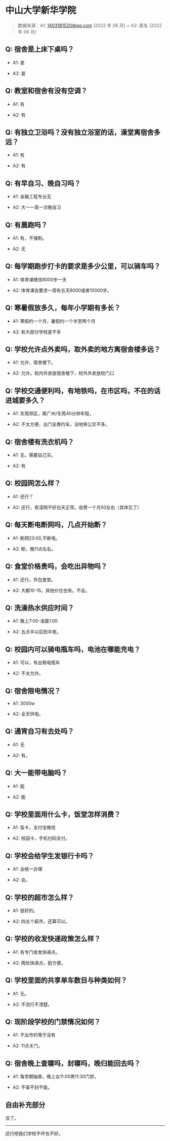 # 中山大学新华学院

> 数据来源：A1: 1403181520@qq.com (2022 年 06 月) + A2: 匿名 (2022 年 06 月)

## Q: 宿舍是上床下桌吗？

- A1: 是

- A2: 是

## Q: 教室和宿舍有没有空调？

- A1: 有

- A2: 有

## Q: 有独立卫浴吗？没有独立浴室的话，澡堂离宿舍多远？

- A1: 有

- A2: 有

## Q: 有早自习、晚自习吗？

- A1: 金融工程专业无

- A2: 大一一周一次晚自习

## Q: 有晨跑吗？

- A1: 有，不强制。

- A2: 无

## Q: 每学期跑步打卡的要求是多少公里，可以骑车吗？

- A1: 体育课微信8000步一天

- A2: 体育课会要求一周有五天8000或者10000步。

## Q: 寒暑假放多久，每年小学期有多长？

- A1: 寒假约一个月，暑假约一个半至两个月

- A2: 和大部分学校差不多

## Q: 学校允许点外卖吗，取外卖的地方离宿舍楼多远？

- A1: 允许，宿舍楼下。

- A2: 允许。校内外卖放宿舍楼下，校外外卖放校门口

## Q: 学校交通便利吗，有地铁吗，在市区吗，不在的话进城要多久？

- A1: 东莞郊区，离广州/东莞40分钟车程，

- A2: 不太方便，出门全靠约车。没地铁公交不多。

## Q: 宿舍楼有洗衣机吗？

- A1: 无，需要自己买。

- A2: 有

## Q: 校园网怎么样？

- A1: 还行？

- A2: 还行，夜深网不好白天正常。收费一个月50左右（具体忘了）

## Q: 每天断电断网吗，几点开始断？

- A1: 断网23:00,不断电。

- A2: 断，晚11点左右。

## Q: 食堂价格贵吗，会吃出异物吗？

- A1: 还行，外包食堂。

- A2: 大都10-15，其他价位也有。不会。

## Q: 洗澡热水供应时间？

- A1: 晚上7:00-凌晨1:00

- A2: 五点半以后到半夜。

## Q: 校园内可以骑电瓶车吗，电池在哪能充电？

- A1: 可以，有出租电瓶车

- A2: 不太允许。

## Q: 宿舍限电情况？

- A1: 3000w

- A2: 全天供电。

## Q: 通宵自习有去处吗？

- A1: 无

- A2: 有。

## Q: 大一能带电脑吗？

- A1: 能

- A2: 能

## Q: 学校里面用什么卡，饭堂怎样消费？

- A1: 饭卡，支付宝微信

- A2: 校园卡，手机扫码支付。

## Q: 学校会给学生发银行卡吗？

- A1: 会统一办理

- A2: 会。

## Q: 学校的超市怎么样？

- A1: 挺好的。

- A2: 四五个超市，还算可以。

## Q: 学校的收发快递政策怎么样？

- A1: 有专门收发快递点。

- A2: 两处快递点，挺方便。

## Q: 学校里面的共享单车数目与种类如何？

- A1: 无。

- A2: 不流行不清楚。

## Q: 现阶段学校的门禁情况如何？

- A1: 不出市约等于没有

- A2: 11点关门。

## Q: 宿舍晚上查寝吗，封寝吗，晚归能回去吗？

- A1: 每学期抽查，晚上女11:00男11:30门禁，

- A2: 不查不封不能。

## 自由补充部分

没了。

***

还行吧我们学校不坏也不好。